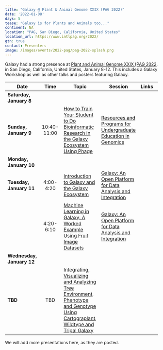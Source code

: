 ```yaml
---
title: "Galaxy @ Plant & Animal Genome XXIX (PAG 2022)"
date: '2022-01-08'
days: 5
tease: "Galaxy is for Plants and Animals too..."
continent: NA
location: "PAG, San Diego, California, United States"
location_url: https://www.intlpag.org/2022/
gtn: true
contact: Presenters
image: /images/events/2022-pag/pag-2022-splash.png
---
```


Galaxy had a strong presence at [Plant and Animal Genome XXIX (PAG 2022](http://www.intlpag.org/), in San Diego, California, United States, January 8-12. This includes a Galaxy Workshop as well as other talks and posters featuring Galaxy.

| Date | Time | Topic | Session | Links | Contact |
| ---- | :----: | ---- | ---- | ---- | ---- |
| **Saturday, January 8** | | | | | |
| **Sunday, January 9** | 10:40-11:00 | [How to Train Your Student to Do Bioinformatic Research in the Galaxy Ecosystem Using Phage](https://plan.core-apps.com/pag_2022/event/4768a701b1aeb98ca6785b1ca7a919d3) | [Resources and Programs for Undergraduate Education in Genomics](https://plan.core-apps.com/pag_2022/event/25f90122-ca82-4ef5-85ed-b44e6dedd7aa) | | Jolene R. Ramsey |
| **Monday, January 10** | | | | | |
| **Tuesday, January 11** | 4:00-4:20 | [Introduction to Galaxy and the Galaxy Ecosystem](https://plan.core-apps.com/pag_2022/event/b5d0a6344ad186520bf2fd8cba685fe9) | [Galaxy: An Open Platform for Data Analysis and Integration](https://plan.core-apps.com/pag_2022/event/4768a701b1aeb98ca6785b1ca7a7d4ee) | | [Dave Clements](/people/dave-clements/) |
| | 4:20-6:10 | [Machine Learning in Galaxy: A Worked Example Using Fruit Image Datasets](https://plan.core-apps.com/pag_2022/event/4f4ee80036503c81968a10e648621d20) | [Galaxy: An Open Platform for Data Analysis and Integration](https://plan.core-apps.com/pag_2022/event/4768a701b1aeb98ca6785b1ca7a7d4ee) | | Kaivan Kamali | 
| **Wednesday, January 12** | | | | | |
| **TBD** | TBD | [Integrating, Visualizing and Analyzing Tree Environment, Phenotype and Genotype Using Cartograplant, Wildtype and Tripal Galaxy](https://plan.core-apps.com/pag_2022/abstract/375f24653f6d2cd6d76377d9ba59c8ef) | | | Irene Coho-Simón | 

We will add more presentations here, as they are posted.
